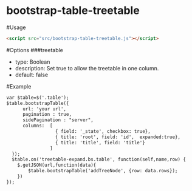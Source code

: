 # bootstrap-table-treetable


#Usage
```html
<script src="src/bootstrap-table-treetable.js"></script>
```

#Options
###treetable
* type: Boolean
* description: Set true to allow the treetable in one column.
* default:  false 



#Example
```html
var $table=$('.table');
$table.bootstrapTable({ 
      url: 'your url', 
      pagination : true,
      sidePagination : "server",
      columns:  [ 
                  { field: '_state', checkbox: true}, 
                  { title: 'root', field: 'id',  expanded:true}, 
                  { title: 'title', field: 'title'}  
                ] 
  }); 
  $table.on('treetable-expand.bs.table', function(self,name,row) {
	$.getJSON(url,function(data){
		$table.bootstrapTable('addTreeNode', {row: data.rows}); 
	})
});

```
